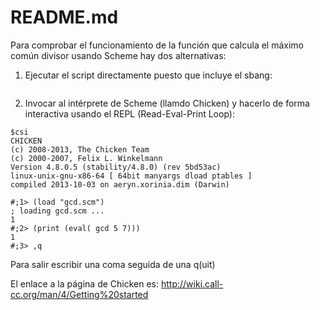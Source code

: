# README.md

Para comprobar el funcionamiento de la función que calcula el 
máximo común divisor usando Scheme hay dos alternativas:

1) Ejecutar el script directamente puesto que incluye el sbang:
```./gcd.smc
``` 
   
2) Invocar al intérprete de Scheme (llamdo Chicken) y hacerlo de forma
   interactiva usando el REPL (Read-Eval-Print Loop):
```
$csi
CHICKEN
(c) 2008-2013, The Chicken Team
(c) 2000-2007, Felix L. Winkelmann
Version 4.8.0.5 (stability/4.8.0) (rev 5bd53ac)
linux-unix-gnu-x86-64 [ 64bit manyargs dload ptables ]
compiled 2013-10-03 on aeryn.xorinia.dim (Darwin)
    
#;1> (load "gcd.scm")         
; loading gcd.scm ...
1
#;2> (print (eval( gcd 5 7)))
1
#;3> ,q
```

Para salir escribir una coma seguida de una q(uit)


El enlace a la página de Chicken es:
http://wiki.call-cc.org/man/4/Getting%20started


